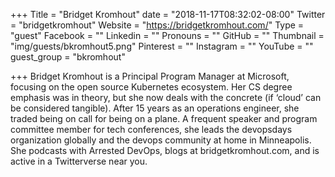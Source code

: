 +++
Title = "Bridget Kromhout"
date = "2018-11-17T08:32:02-08:00"
Twitter = "bridgetkromhout"
Website = "https://bridgetkromhout.com/"
Type = "guest"
Facebook = ""
Linkedin = ""
Pronouns = ""
GitHub = ""
Thumbnail = "img/guests/bkromhout5.png"
Pinterest = ""
Instagram = ""
YouTube = ""
guest_group = "bkromhout"

+++
Bridget Kromhout is a Principal Program Manager at Microsoft, focusing on the open source Kubernetes ecosystem. Her CS degree emphasis was in theory, but she now deals with the concrete (if ‘cloud’ can be considered tangible). After 15 years as an operations engineer, she traded being on call for being on a plane. A frequent speaker and program committee member for tech conferences, she leads the devopsdays organization globally and the devops community at home in Minneapolis. She podcasts with Arrested DevOps, blogs at bridgetkromhout.com, and is active in a Twitterverse near you.
